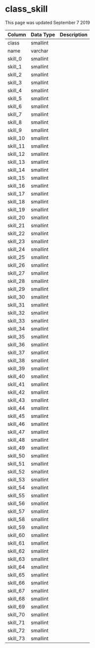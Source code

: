 # class\_skill

This page was updated September 7 2019

| Column | Data Type | Description |
| :--- | :--- | :--- |
| class | smallint |  |
| name | varchar |  |
| skill\_0 | smallint |  |
| skill\_1 | smallint |  |
| skill\_2 | smallint |  |
| skill\_3 | smallint |  |
| skill\_4 | smallint |  |
| skill\_5 | smallint |  |
| skill\_6 | smallint |  |
| skill\_7 | smallint |  |
| skill\_8 | smallint |  |
| skill\_9 | smallint |  |
| skill\_10 | smallint |  |
| skill\_11 | smallint |  |
| skill\_12 | smallint |  |
| skill\_13 | smallint |  |
| skill\_14 | smallint |  |
| skill\_15 | smallint |  |
| skill\_16 | smallint |  |
| skill\_17 | smallint |  |
| skill\_18 | smallint |  |
| skill\_19 | smallint |  |
| skill\_20 | smallint |  |
| skill\_21 | smallint |  |
| skill\_22 | smallint |  |
| skill\_23 | smallint |  |
| skill\_24 | smallint |  |
| skill\_25 | smallint |  |
| skill\_26 | smallint |  |
| skill\_27 | smallint |  |
| skill\_28 | smallint |  |
| skill\_29 | smallint |  |
| skill\_30 | smallint |  |
| skill\_31 | smallint |  |
| skill\_32 | smallint |  |
| skill\_33 | smallint |  |
| skill\_34 | smallint |  |
| skill\_35 | smallint |  |
| skill\_36 | smallint |  |
| skill\_37 | smallint |  |
| skill\_38 | smallint |  |
| skill\_39 | smallint |  |
| skill\_40 | smallint |  |
| skill\_41 | smallint |  |
| skill\_42 | smallint |  |
| skill\_43 | smallint |  |
| skill\_44 | smallint |  |
| skill\_45 | smallint |  |
| skill\_46 | smallint |  |
| skill\_47 | smallint |  |
| skill\_48 | smallint |  |
| skill\_49 | smallint |  |
| skill\_50 | smallint |  |
| skill\_51 | smallint |  |
| skill\_52 | smallint |  |
| skill\_53 | smallint |  |
| skill\_54 | smallint |  |
| skill\_55 | smallint |  |
| skill\_56 | smallint |  |
| skill\_57 | smallint |  |
| skill\_58 | smallint |  |
| skill\_59 | smallint |  |
| skill\_60 | smallint |  |
| skill\_61 | smallint |  |
| skill\_62 | smallint |  |
| skill\_63 | smallint |  |
| skill\_64 | smallint |  |
| skill\_65 | smallint |  |
| skill\_66 | smallint |  |
| skill\_67 | smallint |  |
| skill\_68 | smallint |  |
| skill\_69 | smallint |  |
| skill\_70 | smallint |  |
| skill\_71 | smallint |  |
| skill\_72 | smallint |  |
| skill\_73 | smallint |  |

